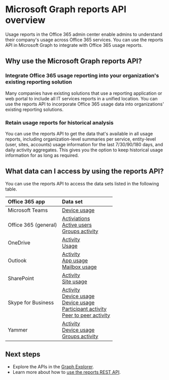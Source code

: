# Microsoft Graph reports API overview

Usage reports in the Office 365 admin center enable admins to understand their company's usage across Office 365 services. You can use the reports API in Microsoft Graph to integrate with Office 365 usage reports.

## Why use the Microsoft Graph reports API?

### Integrate Office 365 usage reporting into your organization's existing reporting solution
Many companies have existing solutions that use a reporting application or web portal to include all IT services reports in a unified location. You can use the reports API to incorporate Office 365 usage data into organizations' existing reporting solutions. 

### Retain usage reports for historical analysis
You can use the reports API to get the data that's available in all usage reports, including organization-level summaries per service, entity-level (user, sites, accounts) usage information for the last 7/30/90/180 days, and daily activity aggregates. This gives you the option to keep historical usage information for as long as required.

## What data can I access by using the reports API?

You can use the reports API to access the data sets listed in the following table.

|Office 365 app|Data set|
|:--------|:--------|
|Microsoft Teams|[Device usage](../api-reference/v1.0/resources/microsoft_teams_device_usage_reports.md)<br/>|[User activity](../api-reference/v1.0/resources/microsoft_teams_user_activity_reports.md)|
|Office 365 (general) |[Activiations](../api-reference/v1.0/resources/office_365_activations_reports.md)<br/>[Active users](../api-reference/v1.0/resources/office_365_active_users_reports.md)<br/>[Groups activity](../api-reference/v1.0/resources/office_365_groups_activity_reports.md)|
|OneDrive |[Activity](../api-reference/v1.0/resources/onedrive_activity_reports.md)<br/>[Usage](../api-reference/v1.0/resources/onedrive_usage_reports.md)|
|Outlook|[Activity](../api-reference/v1.0/resources/email_activity_reports.md)<br/>[App usage](../api-reference/v1.0/resources/email_app_usage_reports.md)<br/>[Mailbox usage](../api-reference/v1.0/resources/mailbox_usage_reports.md)|
|SharePoint |[Activity](../api-reference/v1.0/resources/sharepoint_activity_reports.md)<br/>[Site usage](../api-reference/v1.0/resources/sharepoint_site_usage_reports.md)|
|Skype for Business |[Activity](../api-reference/v1.0/resources/skype_for_business_activity_reports.md)<br/>[Device usage](../api-reference/v1.0/resources/skype_for_business_device_usage_reports.md)<br/>[Device usage](../api-reference/v1.0/resources/skype_for_business_device_usage_reports.md)<br/>[Participant activity](../api-reference/v1.0/resources/skype_for_business_participant_activity_reports.md)<br/>[Peer to peer activity](../api-reference/v1.0/resources/skype_for_business_peer_to_peer_activity.md)|
|Yammer |[Activity](../api-reference/v1.0/resources/yammer_activity_reports.md)<br/>[Device usage](../api-reference/v1.0/resources/yammer_device_usage_reports.md)<br/>[Groups activity](../api-reference/v1.0/resources/yammer_groups_activity_reports.md)|

## Next steps

* Explore the APIs in the [Graph Explorer](https://developer.microsoft.com/en-us/graph/graph-explorer).
* Learn more about how to [use the reports REST API](../api-reference/v1.0/resources/report.md).
